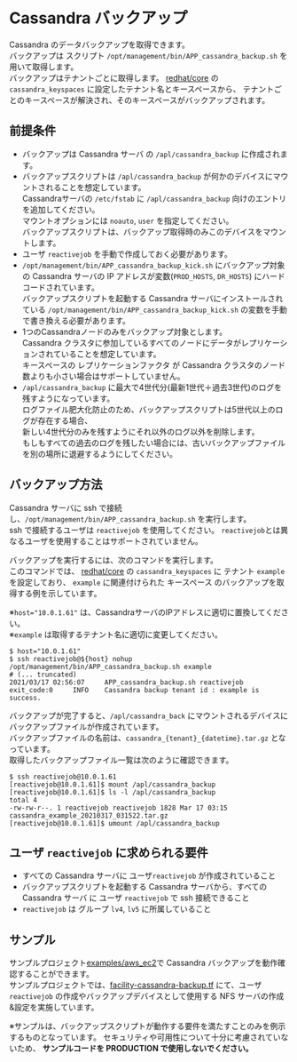 # Cassandra バックアップ

Cassandra のデータバックアップを取得できます。  
バックアップは スクリプト `/opt/management/bin/APP_cassandra_backup.sh` を用いて取得します。  
バックアップはテナントごとに取得します。
[redhat/core] の `cassandra_keyspaces` に設定したテナント名とキースペースから、
テナントごとのキースペースが解決され、そのキースペースがバックアップされます。

## 前提条件

- バックアップは Cassandra サーバ の `/apl/cassandra_backup` に作成されます。
- バックアップスクリプトは `/apl/cassandra_backup` が何かのデバイスにマウントされることを想定しています。  
  Cassandraサーバの `/etc/fstab` に `/apl/cassandra_backup` 向けのエントリを追加してください。  
  マウントオプションには `noauto`, `user` を指定してください。  
  バックアップスクリプトは、バックアップ取得時のみこのデバイスをマウントします。
- ユーザ `reactivejob` を手動で作成しておく必要があります。
- `/opt/management/bin/APP_cassandra_backup_kick.sh` にバックアップ対象の Cassandra サーバの IP アドレスが変数(`PROD_HOSTS`, `DR_HOSTS`) にハードコードされています。  
  バックアップスクリプトを起動する Cassandra サーバにインストールされている `/opt/management/bin/APP_cassandra_backup_kick.sh` の変数を手動で書き換える必要があります。
- 1つのCassandraノードのみをバックアップ対象とします。  
  Cassandra クラスタに参加しているすべてのノードにデータがレプリケーションされていることを想定しています。  
  キースペースの レプリケーションファクタ が Cassandra クラスタのノード数よりも小さい場合はサポートしていません。
- `/apl/cassandra_backup` に最大で4世代分(最新1世代＋過去3世代)のログを残すようになっています。  
  ログファイル肥大化防止のため、バックアップスクリプトは5世代以上のログが存在する場合、  
  新しい4世代分のみを残すようにそれ以外のログ以外を削除します。  
  もしもすべての過去のログを残したい場合には、古いバックアップファイルを別の場所に退避するようにしてください。  


## バックアップ方法

Cassandra サーバに ssh で接続し、`/opt/management/bin/APP_cassandra_backup.sh` を実行します。  
ssh で接続するユーザは `reactivejob` を使用してください。
`reactivejob`とは異なるユーザを使用することはサポートされていません。

バックアップを実行するには、次のコマンドを実行します。    
このコマンドでは、 [redhat/core] の `cassandra_keyspaces` に テナント `example` を設定しており、
`example` に関連付けられた キースペース のバックアップを取得する例を示しています。  

※`host="10.0.1.61"` は、CassandraサーバのIPアドレスに適切に置換してください。  
※`example` は取得するテナント名に適切に変更してください。

```shell
$ host="10.0.1.61"
$ ssh reactivejob@${host} nohup /opt/management/bin/APP_cassandra_backup.sh example
# (... truncated)
2021/03/17 02:56:07     APP_cassandra_backup.sh reactivejob     exit_code:0     INFO    Cassandra backup tenant id : example is success.
```

バックアップが完了すると、`/apl/cassandra_back` にマウントされるデバイスにバックアップファイルが作成されています。  
バックアップファイルの名前は、`cassandra_{tenant}_{datetime}.tar.gz` となっています。  
取得したバックアップファイル一覧は次のように確認できます。  

```shell
$ ssh reactivejob@10.0.1.61
[reactivejob@10.0.1.61]$ mount /apl/cassandra_backup 
[reactivejob@10.0.1.61]$ ls -l /apl/cassandra_backup 
total 4
-rw-rw-r--. 1 reactivejob reactivejob 1828 Mar 17 03:15 cassandra_example_20210317_031522.tar.gz
[reactivejob@10.0.1.61]$ umount /apl/cassandra_backup
```


## ユーザ `reactivejob` に求められる要件

- すべての Cassandra サーバに ユーザ`reactivejob` が作成されていること
- バックアップスクリプトを起動する Cassandra サーバから、すべての Cassandra サーバ に ユーザ `reactivejob` で ssh 接続できること
- `reactivejob` は グループ `lv4`, `lv5` に所属していること


## サンプル
サンプルプロジェクト[examples/aws_ec2]で Cassandra バックアップを動作確認することができます。  
サンプルプロジェクトでは、[facility-cassandra-backup.tf] にて、ユーザ `reactivejob` の作成やバックアップデバイスとして使用する NFS サーバの作成&設定を実施しています。

※サンプルは、バックアップスクリプトが動作する要件を満たすことのみを例示するものとなっています。
セキュリティや可用性について十分に考慮されていないため、 **サンプルコードを PRODUCTION で使用しないでください。**



[redhat/core]: /modules/service/redhat/core
[examples/aws_ec2]: /examples/aws_ec2
[facility-cassandra-backup.tf]: /examples/aws_ec2/facility-cassandra-backup.tf
